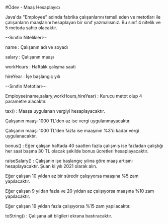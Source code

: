 #Ödev - Maaş Hesaplayıcı

Java'da "Employee" adında fabrika çalışanlarını temsil eden ve metotları ile çalışanların maaşlarını hesaplayan bir sınıf yazmalısınız. Bu sınıf 4 nitelik ve 5 metoda sahip olacaktır.

--Sınıfın Nitelikleri--

name : Çalışanın adı ve soyadı

salary : Çalışanın maaşı

workHours : Haftalık çalışma saati

hireYear : İşe başlangıç yılı

--Sınıfın Metotları--

Employee(name,salary,workHours,hireYear) : Kurucu metot olup 4 parametre alacaktır.

tax() : Maaşa uygulanan vergiyi hesaplayacaktır.

Çalışanın maaşı 1000 TL'den az ise vergi uygulanmayacaktır.

Çalışanın maaşı 1000 TL'den fazla ise maaşının %3'ü kadar vergi uygulanacaktır.

bonus() : Eğer çalışan haftada 40 saatten fazla çalışmış ise fazladan çalıştığı her saat başına 30 TL olacak şekilde bonus ücretleri hesaplayacaktır.

raiseSalary() : Çalışanın işe başlangıç yılına göre maaş artışını hesaplayacaktır. Şuan ki yılı 2021 olarak alın.

Eğer çalışan 10 yıldan az bir süredir çalışıyorsa maaşına %5 zam yapılacaktır.

Eğer çalışan 9 yıldan fazla ve 20 yıldan az çalışıyorsa maaşına %10 zam yapılacaktır.

Eğer çalışan 19 yıldan fazla çalışıyorsa %15 zam yapılacaktır.

toString() : Çalışana ait bilgileri ekrana bastıracaktır.
